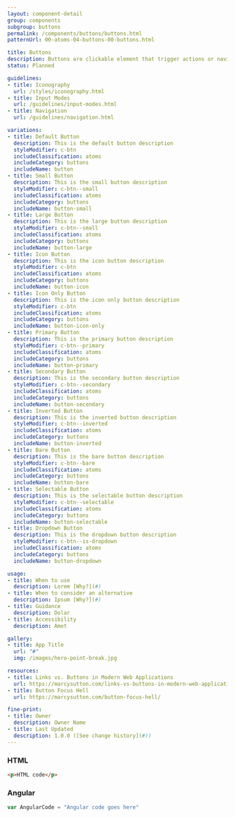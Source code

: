 ```yaml
---
layout: component-detail
group: components
subgroup: buttons
permalink: /components/buttons/buttons.html
patternUrl: 00-atoms-04-buttons-00-buttons.html

title: Buttons
description: Buttons are clickable element that trigger actions or navigation. They can be marked up as either `<button>` or `<a>` elements.
status: Planned

guidelines:
- title: Iconography
  url: /styles/iconography.html
- title: Input Modes
  url: /guidelines/input-modes.html
- title: Navigation
  url: /guidelines/navigation.html

variations:
- title: Default Button
  description: This is the default button description
  styleModifier: c-btn
  includeClassification: atoms
  includeCategory: buttons
  includeName: button
- title: Small Button
  description: This is the small button description
  styleModifier: c-btn--small
  includeClassification: atoms
  includeCategory: buttons
  includeName: button-small
- title: Large Button
  description: This is the large button description
  styleModifier: c-btn--small
  includeClassification: atoms
  includeCategory: buttons
  includeName: button-large
- title: Icon Button
  description: This is the icon button description
  styleModifier: c-btn
  includeClassification: atoms
  includeCategory: buttons
  includeName: button-icon
- title: Icon Only Button
  description: This is the icon only button description
  styleModifier: c-btn
  includeClassification: atoms
  includeCategory: buttons
  includeName: button-icon-only
- title: Primary Button
  description: This is the primary button description
  styleModifier: c-btn--primary
  includeClassification: atoms
  includeCategory: buttons
  includeName: button-primary
- title: Secondary Button
  description: This is the secondary button description
  styleModifier: c-btn--secondary
  includeClassification: atoms
  includeCategory: buttons
  includeName: button-secondary
- title: Inverted Button
  description: This is the inverted button description
  styleModifier: c-btn--inverted
  includeClassification: atoms
  includeCategory: buttons
  includeName: button-inverted
- title: Bare Button
  description: This is the bare button description
  styleModifier: c-btn--bare
  includeClassification: atoms
  includeCategory: buttons
  includeName: button-bare
- title: Selectable Button
  description: This is the selectable button description
  styleModifier: c-btn--selectable
  includeClassification: atoms
  includeCategory: buttons
  includeName: button-selectable  
- title: Dropdown Button
  description: This is the dropdown button description
  styleModifier: c-btn--is-dropdown
  includeClassification: atoms
  includeCategory: buttons
  includeName: button-dropdown

usage:
- title: When to use
  description: Lorem [Why?](#)
- title: When to consider an alternative
  description: Ipsum [Why?](#)
- title: Guidance
  description: Dolar
- title: Accessibility
  description: Amet

gallery:
- title: App Title
  url: "#"
  img: /images/hero-point-break.jpg

resources:
- title: Links vs. Buttons in Modern Web Applications
  url: https://marcysutton.com/links-vs-buttons-in-modern-web-applications/
- title: Button Focus Hell
  url: https://marcysutton.com/button-focus-hell/

fine-print:
- title: Owner
  description: Owner Name
- title: Last Updated
  description: 1.0.0 ([See change history](#))
---
```


### HTML
```html
<p>HTML code</p>
```

### Angular
```javascript
var AngularCode = "Angular code goes here"
```
